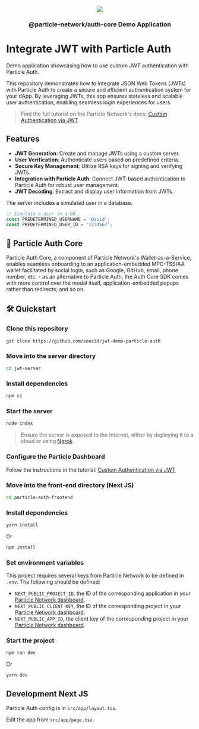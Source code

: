 <div align="center">
  <a href="https://particle.network/">
    <img src="https://i.imgur.com/xmdzXU4.png" />
  </a>
  <h3>
 @particle-network/auth-core Demo Application 
  </h3>
</div>

# Integrate JWT with Particle Auth

Demo application showcasing how to use custom JWT authentication with Particle Auth.

This repository demonstrates how to integrate JSON Web Tokens (JWTs) with Particle Auth to create a secure and efficient authentication system for your dApp. By leveraging JWTs, this app ensures stateless and scalable user authentication, enabling seamless login experiences for users.

> Find the full tutorial on the Particle Network's docs: [Custom Authentication via JWT ](https://developers.particle.network/resources/quickstart/customization/jwt)

## Features

- **JWT Generation**: Create and manage JWTs using a custom server.
- **User Verification**: Authenticate users based on predefined criteria.
- **Secure Key Management**: Utilize RSA keys for signing and verifying JWTs.
- **Integration with Particle Auth**: Connect JWT-based authentication to Particle Auth for robust user management.
- **JWT Decoding**: Extract and display user information from JWTs.

The server includes a simulated user in a database.

```js
// Simulate a user in a DB
const PREDETERMINED_USERNAME = 'David';
const PREDETERMINED_USER_ID = '1234567';
```

## 🔑 Particle Auth Core

Particle Auth Core, a component of Particle Network's Wallet-as-a-Service, enables seamless onboarding to an application-embedded MPC-TSS/AA wallet facilitated by social login, such as Google, GitHub, email, phone number, etc. - as an alternative to Particle Auth, the Auth Core SDK comes with more control over the modal itself, application-embedded popups rather than redirects, and so on.

## 🛠️ Quickstart

### Clone this repository
```
git clone https://github.com/soos3d/jwt-demo-particle-auth
```

### Move into the server directory

```sh
cd jwt-server
```

### Install dependencies

```sh
npm ci
```

### Start the server

```sh
node index
```

> Ensure the server is exposed to the Internet, either by deploying it to a cloud or using [Ngrok](https://ngrok.com/docs). 

### Configure the Particle Dashboard

Follow the instructions in the tutorial: [Custom Authentication via JWT ](https://developers.particle.network/resources/quickstart/customization/jwt)

### Move into the front-end directory (Next JS)

```sh
cd particle-auth-frontend
```

### Install dependencies

```sh
yarn install
```

Or

```sh
npm install
```

### Set environment variables
This project requires several keys from Particle Network to be defined in `.env`. The following should be defined:
- `NEXT_PUBLIC_PROJECT_ID`, the ID of the corresponding application in your [Particle Network dashboard](https://dashboard.particle.network/#/applications).
- `NEXT_PUBLIC_CLIENT_KEY`, the ID of the corresponding project in your [Particle Network dashboard](https://dashboard.particle.network/#/applications).
-  `NEXT_PUBLIC_APP_ID`, the client key of the corresponding project in your [Particle Network dashboard](https://dashboard.particle.network/#/applications).

### Start the project
```sh
npm run dev
```

Or

```sh
yarn dev
```

## Development Next JS

Particle Auth config is in `src/app/layout.tsx`. 

Edit the app from `src/app/page.tsx`. 
